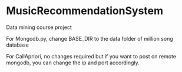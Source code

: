 # MusicRecommendationSystem
Data mining course project

For Mongodb.py, change BASE_DIR to the data folder of million song database

For CallApriori, no changes required but if you want to post on remote mongodb, you can change the ip and port accordingly.
